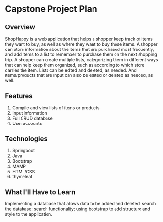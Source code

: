 # Capstone Project Plan

## Overview
ShopHappy is a web application that helps a shopper keep track of items they want to buy, as well as where they want to buy those items. A shopper can store information about the items that are purchased most frequently, and add items to a list to remember to purchase them on the next shopping trip. A shopper can create multiple lists, categorizing them in different ways that can help keep them organized, such as according to which store carries the item. Lists can be edited and deleted, as needed. And items/products that are input can also be edited or deleted as needed, as well.

## Features
1. Compile and view lists of items or products
2. Input information
3. Full CRUD database
4. User accounts

## Technologies
1. Springboot
2. Java
3. Bootstrap
4. MAMP
5. HTML/CSS
6. thymeleaf

## What I'll Have to Learn
Implementing a database that allows data to be added and deleted; search the database: search functionality; using bootstrap to add structure and style to the application.
